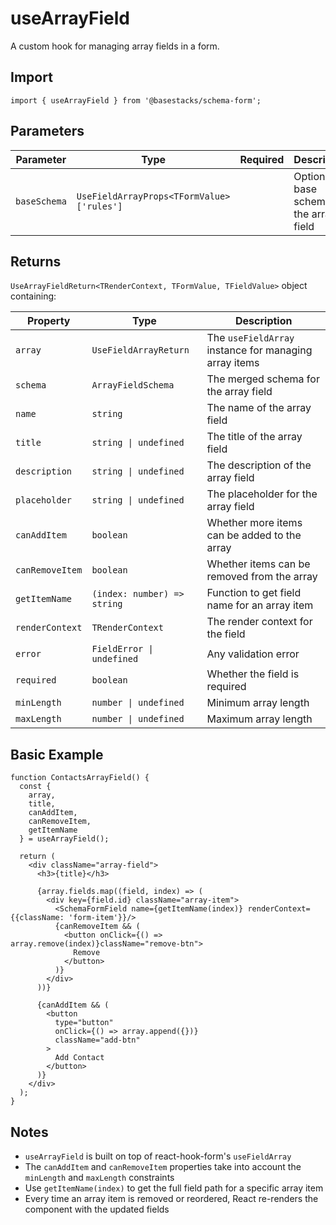 # useArrayField

A custom hook for managing array fields in a form.

## Import

```tsx
import { useArrayField } from '@basestacks/schema-form';
```

## Parameters

| Parameter | Type | Required | Description |
|-----------|------|:--------:|-------------|
| `baseSchema` | `UseFieldArrayProps<TFormValue>['rules']` | | Optional base schema for the array field |

## Returns

`UseArrayFieldReturn<TRenderContext, TFormValue, TFieldValue>` object containing:

| Property | Type | Description |
|----------|------|-------------|
| `array` | `UseFieldArrayReturn` | The `useFieldArray` instance for managing array items |
| `schema` | `ArrayFieldSchema` | The merged schema for the array field |
| `name` | `string` | The name of the array field |
| `title` | `string \| undefined` | The title of the array field |
| `description` | `string \| undefined` | The description of the array field |
| `placeholder` | `string \| undefined` | The placeholder for the array field |
| `canAddItem` | `boolean` | Whether more items can be added to the array |
| `canRemoveItem` | `boolean` | Whether items can be removed from the array |
| `getItemName` | `(index: number) => string` | Function to get field name for an array item |
| `renderContext` | `TRenderContext` | The render context for the field |
| `error` | `FieldError \| undefined` | Any validation error |
| `required` | `boolean` | Whether the field is required |
| `minLength` | `number \| undefined` | Minimum array length |
| `maxLength` | `number \| undefined` | Maximum array length |

## Basic Example

```tsx
function ContactsArrayField() {
  const { 
    array, 
    title, 
    canAddItem, 
    canRemoveItem, 
    getItemName 
  } = useArrayField();
  
  return (
    <div className="array-field">
      <h3>{title}</h3>
      
      {array.fields.map((field, index) => (
        <div key={field.id} className="array-item">
          <SchemaFormField name={getItemName(index)} renderContext={{className: 'form-item'}}/>
          {canRemoveItem && (
            <button onClick={() => array.remove(index)}className="remove-btn">
              Remove
            </button>
          )}
        </div>
      ))}
      
      {canAddItem && (
        <button 
          type="button" 
          onClick={() => array.append({})} 
          className="add-btn"
        >
          Add Contact
        </button>
      )}
    </div>
  );
}
```

## Notes

- `useArrayField` is built on top of react-hook-form's `useFieldArray`
- The `canAddItem` and `canRemoveItem` properties take into account the `minLength` and `maxLength` constraints
- Use `getItemName(index)` to get the full field path for a specific array item
- Every time an array item is removed or reordered, React re-renders the component with the updated fields
